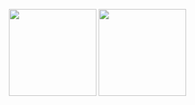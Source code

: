 <p align="center"> <img align="center" src="http://github-profile-summary-cards.vercel.app/api/cards/repos-per-language?username=Dheeraj-02NK&theme=github" height="155em"/>
<img align="center" src="http://github-profile-summary-cards.vercel.app/api/cards/stats?username=Dheeraj-02NK&theme=github" height="155em" /></p>



